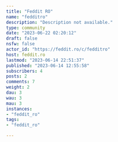 ```yaml
---
title: "Feddit RO" 
name: "fedditro"
description: "Description not available."
type: community
date: "2023-06-22 02:20:12"
draft: false
nsfw: false
actor_id: "https://feddit.ro/c/fedditro"
host: feddit.ro
lastmod: "2023-06-14 22:51:37"
published: "2023-06-14 12:55:58"
subscribers: 4
posts: 2
comments: 7
weight: 2
dau: 3
wau: 3
mau: 3
instances:
- "feddit_ro"
tags: 
- "feddit_ro"

---
```

